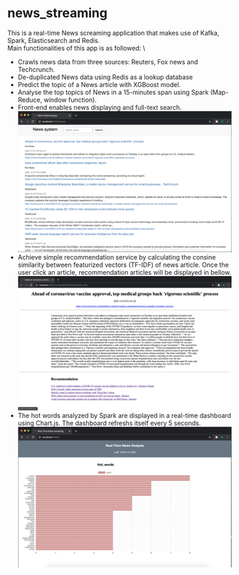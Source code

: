# news_streaming

This is a real-time News screaming application that makes use of Kafka, Spark, Elasticsearch and Redis. \
Main functionalities of this app is as followed: \
* Crawls news data from three sources: Reuters, Fox news and Techcrunch.
* De-duplicated News data using Redis as a lookup database
* Predict the topic of a News article with XGBoost model.
* Analyse the top topics of News in a 15-minutes span using Spark (Map-Reduce, window function).
* Front-end enables news displaying and full-text search.
![](pics/search.png)
* Achieve simple recommendation service by calculating the consine similarity between featurized vectors (TF-IDF) of news article. Once the user click an article, recommendation articles will be displayed in bellow.
![](pics/recommendation.png)
* The hot words analyzed by Spark are displayed in a real-time dashboard using Chart.js. The dashboard refreshs itself every 5 seconds.
![](pics/hot_words_dashboard.png)
